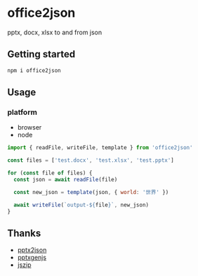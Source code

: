 # office2json

pptx, docx, xlsx to and from json

## Getting started

```sh
npm i office2json
```

## Usage

### platform

- browser
- node

```javascript
import { readFile, writeFile, template } from 'office2json'

const files = ['test.docx', 'test.xlsx', 'test.pptx']

for (const file of files) {
  const json = await readFile(file)

  const new_json = template(json, { world: '世界' })

  await writeFile(`output-${file}`, new_json)
}
```

## Thanks

- [pptx2json](https://www.npmjs.com/package/pptx2json)
- [pptxgenjs](https://www.npmjs.com/package/pptxgenjs)
- [jszip](https://www.npmjs.com/package/jszip)
